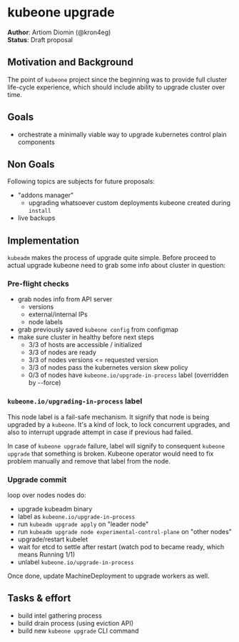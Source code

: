 # kubeone upgrade

**Author**: Artiom Diomin (@kron4eg)  
**Status**: Draft proposal

## Motivation and Background
The point of `kubeone` project since the beginning was to provide full cluster
life-cycle experience, which should include ability to upgrade cluster over
time.

## Goals
* orchestrate a minimally viable way to upgrade kubernetes control plain
  components

## Non Goals
Following topics are subjects for future proposals:
* "addons manager"
    * upgrading whatsoever custom deployments kubeone created during `install`
* live backups

## Implementation
`kubeadm` makes the process of upgrade quite simple. Before proceed to actual
upgrade kubeone need to grab some info about cluster in question:

### Pre-flight checks
* grab nodes info from API server
    * versions
    * external/internal IPs
    * node labels
* grab previously saved `kubeone config` from configmap
* make sure cluster in healthy before next steps
    * 3/3 of hosts are accessible / initialized
    * 3/3 of nodes are ready
    * 3/3 of nodes versions <= requested version
    * 3/3 of nodes pass the kubernetes version skew policy
    * 0/3 of nodes have `kubeone.io/upgrade-in-process` label (overridden by --force)

### `kubeone.io/upgrading-in-process` label
This node label is a fail-safe mechanism. It signify that node is being upgraded
by a `kubeone`. It's a kind of lock, to lock concurrent upgrades, and also to
interrupt upgrade attempt in case if previous had failed.

In case of `kubeone upgrade` failure, label will signify to consequent `kubeone
upgrade` that something is broken. Kubeone operator would need to fix problem
manually and remove that label from the node.

### Upgrade commit
loop over nodes nodes do:
* upgrade kubeadm binary
* label as `kubeone.io/upgrade-in-process`
* run `kubeadm upgrade apply` on "leader node"
* run `kubeadm upgrade node experimental-control-plane` on "other nodes"
* upgrade/restart kubelet
* wait for etcd to settle after restart (watch pod to became ready, which means
  Running 1/1)
* unlabel `kubeone.io/upgrade-in-process`

Once done, update MachineDeployment to upgrade workers as well.

## Tasks & effort
* build intel gathering process
* build drain process (using eviction API)
* build new `kubeone upgrade` CLI command
